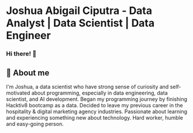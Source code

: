 # Joshua Abigail Ciputra - Data Analyst | Data Scientist | Data Engineer
### Hi there! 👋

## 👀 About me
I'm Joshua, a data scientist who have strong sense of curiosity and self-motivated about programming, especially in data engineering, data scientist, and AI development. Began my programming journey by finishing Hacktiv8 bootcamp as a data. Decided to leave my previous career in the hospitality & digital marketing agency industries. Passionate about learning and experiencing something new about technology. Hard worker, humble and easy-going person.
<!--
**Joshua-FTDS/Joshua-FTDS** is a ✨ _special_ ✨ repository because its `README.md` (this file) appears on your GitHub profile.

Here are some ideas to get you started:

- 🔭 I’m currently working on ...
- 🌱 I’m currently learning ...
- 👯 I’m looking to collaborate on ...
- 🤔 I’m looking for help with ...
- 💬 Ask me about ...
- 📫 How to reach me: ...
- 😄 Pronouns: ...
- ⚡ Fun fact: ...
-->

